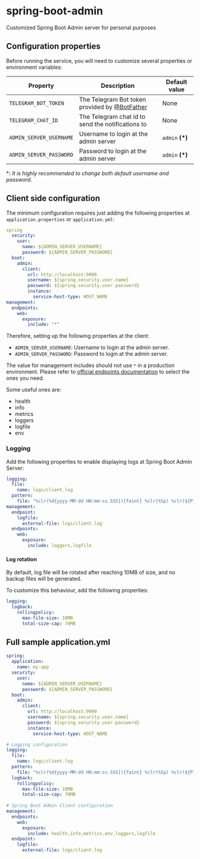 # spring-boot-admin
Customized Spring Boot Admin server for personal purposes

## Configuration properties

Before running the service, you will need to customize several properties or environment variables:

Property | Description | Default value
--|--|--
``TELEGRAM_BOT_TOKEN`` | The Telegram Bot token provided by [@BotFather](https://t.me/botfather) | None
``TELEGRAM_CHAT_ID`` | The Telegram chat id to send the notifications to | None
``ADMIN_SERVER_USERNAME`` | Username to login at the admin server | ``admin`` **(*)**
``ADMIN_SERVER_PASSWORD`` | Password to login at the admin server | ``admin`` **(*)**

***:** *It is highly recommended to change both default username and password.*

## Client side configuration

The minimum configuration requires just adding the following properties at ``application.properties`` or ``application.yml``:

```yml
spring
  security:
    user:
      name: ${ADMIN_SERVER_USERNAME}
      password: ${ADMIN_SERVER_PASSWORD}
  boot:
    admin:
      client:
        url: http://localhost:9090
        username: ${spring.security.user.name}
        password: ${spring.security.user.password}
        instance:
          service-host-type: HOST_NAME
management:
  endpoints:
    web:
      exposure:
        include: "*"
```

Therefore, setting up the following properties at the client:
- ``ADMIN_SERVER_USERNAME``: Username to login at the admin server.
- ``ADMIN_SERVER_PASSWORD``: Password to login at the admin server.

The value for management includes should not use ``*`` in a production environment. Please refer to [official endpoints documentation](https://docs.spring.io/spring-boot/docs/2.7.4/reference/html/actuator.html#actuator.endpoints) to select the ones you need.

Some useful ones are:
- health
- info
- metrics
- loggers
- logfile
- env

### Logging

Add the following properties to enable displaying logs at Spring Boot Admin Server:

```yml
logging:
  file:
    name: logs/client.log
  pattern:
    file: "%clr(%d{yyyy-MM-dd HH:mm:ss.SSS}){faint} %clr(%5p) %clr(${PID}){magenta} %clr(---){faint} %clr([%15.15t]){faint} %clr(%-40.40logger{39}){cyan} %clr(:){faint} %m%n%wEx"
management:
  endpoint:
    logfile:
      external-file: logs/client.log
  endpoints:
    web:
      exposure:
        include: loggers,logfile
```


#### Log rotation

By default, log file will be rotated after reaching 10MB of size, and no backup files will be generated.

To customize this behaviour, add the following properties:

```yml
logging:
  logback:
    rollingpolicy:
      max-file-size: 10MB
      total-size-cap: 70MB
```

## Full sample application.yml

```yml
spring:
  application:
    name: my-app
  security:
    user:
      name: ${ADMIN_SERVER_USERNAME}
      password: ${ADMIN_SERVER_PASSWORD}
  boot:
    admin:
      client:
        url: http://localhost:9090
        username: ${spring.security.user.name}
        password: ${spring.security.user.password}
        instance:
          service-host-type: HOST_NAME

# Logging configuration
logging:
  file:
    name: logs/client.log
  pattern:
    file: "%clr(%d{yyyy-MM-dd HH:mm:ss.SSS}){faint} %clr(%5p) %clr(${PID}){magenta} %clr(---){faint} %clr([%15.15t]){faint} %clr(%-40.40logger{39}){cyan} %clr(:){faint} %m%n%wEx"
  logback:
    rollingpolicy:
      max-file-size: 10MB
      total-size-cap: 70MB
      
# Spring Boot Admin Client configuration
management:
  endpoints:
    web:
      exposure:
        include: health,info,metrics,env,loggers,logfile
  endpoint:
    logfile:
      external-file: logs/client.log


```
